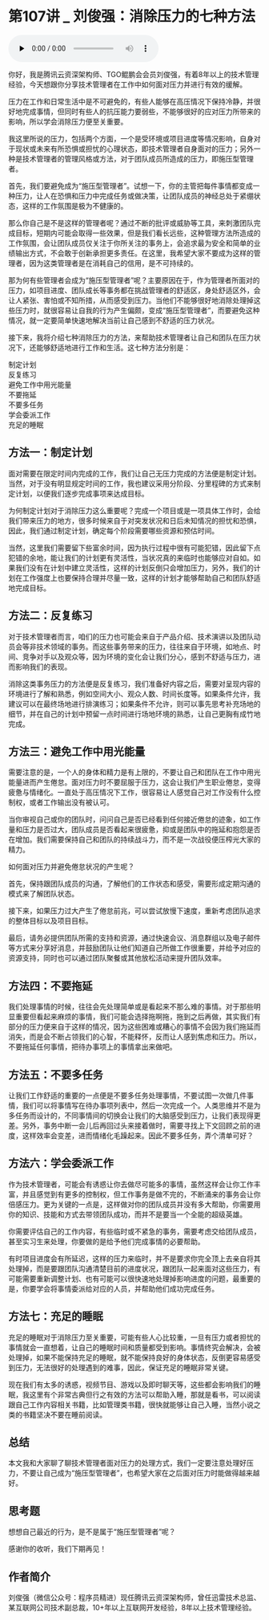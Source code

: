 # 第107讲 _ 刘俊强：消除压力的七种方法

<audio id="audio" title="第107讲 | 刘俊强：消除压力的七种方法" controls="" preload="none"><source id="mp3" src="https://static001.geekbang.org/resource/audio/7d/f0/7df4824a1c3846599869be4652847cf0.mp3"></audio>

你好，我是腾讯云资深架构师、TGO鲲鹏会会员刘俊强，有着8年以上的技术管理经验，今天想跟你分享技术管理者在工作中如何面对压力并进行有效的缓解。

压力在工作和日常生活中是不可避免的，有些人能够在高压情况下保持冷静，并很好地完成事情，但同时有些人的抗压能力要弱些，不能够很好的应对压力所带来的影响，所以学会消除压力便至关重要。

我这里所说的压力，包括两个方面，一个是受环境或项目进度等情况影响，自身对于现状或未来有所恐惧或担忧的心理状态，即技术管理者自身面对的压力；另外一种是技术管理者的管理风格或方法，对于团队成员所造成的压力，即施压型管理者。

首先，我们要避免成为“施压型管理者”。试想一下，你的主管把每件事情都变成一种压力，让人在恐惧和压力中完成任务或做决策，让团队成员的神经总处于紧绷状态，这样的工作氛围是极为不健康的。

那么你自己是不是这样的管理者呢？通过不断的批评或威胁等工具，来刺激团队完成目标，短期内可能会取得一些效果，但是我们看长远些，这种管理方法所造成的工作氛围，会让团队成员仅关注于你所关注的事务上，会追求最为安全和简单的业绩输出方式，不会敢于创新承担更多责任。在这里，我希望大家不要成为这样的管理者，因为这类管理者是在消耗自己的信用，是不可持续的。

那为何有些管理者会成为“施压型管理者”呢？主要原因在于，作为管理者所面对的压力，如项目进度、团队成长等事务都在挑战管理者的舒适区，身处舒适区外，会让人紧张、害怕或不知所措，从而感受到压力。当他们不能够很好地消除处理掉这些压力时，就很容易让自我的行为产生偏颇，变成“施压型管理者”，而要避免这种情况，就一定要简单快速地解决当前让自己感到不舒适的压力状况。

接下来，我将介绍七种消除压力的方法，来帮助技术管理者让自己和团队在压力状况下，还能够舒适地进行工作和生活。这七种方法分别是：

制定计划<br>
反复练习<br>
避免工作中用光能量<br>
不要拖延<br>
不要多任务<br>
学会委派工作<br>
充足的睡眠

## 方法一：制定计划

面对需要在限定时间内完成的工作，我们让自己无压力完成的方法便是制定计划。当然，对于没有明显规定时间的工作，我也建议采用分阶段、分里程碑的方式来制定计划，以便我们逐步完成事项来达成目标。

为何制定计划对于消除压力这么重要呢？完成一个项目或是一项具体工作时，会给我们带来压力的地方，很多时候来自于对突发状况和日后未知情况的担忧和恐惧，因此，我们通过制定计划，确定每个阶段需要哪些资源和预估时间。

当然，这里我们需要留下些富余时间，因为执行过程中很有可能犯错，因此留下点犯错的余地，能让我们的计划更有灵活性，当状况真的来临时也能够应对自如。如果我们没有在计划中建立灵活性，这样的计划反倒只会增加压力，另外，我们的计划在工作强度上也要保持合理并尽量一致，这样的计划才能够帮助自己和团队舒适地完成目标。

## 方法二：反复练习

对于技术管理者而言，咱们的压力也可能会来自于产品介绍、技术演讲以及团队动员会等非技术领域的事务。而这些事务带来的压力，往往来自于环境，如地点、时间、竞争对手以及观众等，因为环境的变化会让我们分心，感到不舒适与压力，进而影响我们的表现。

消除这类事务压力的方法便是反复练习，我们准备好内容之后，需要对呈现内容的环境进行了解和熟悉，例如空间大小、观众人数、时间长度等。如果条件允许，我建议可以在最终场地进行排演练习；如果条件不允许，则可以事先思考补充场地的细节，并在自己的计划中预留一点时间进行场地环境的熟悉，让自己更胸有成竹地完成。

## 方法三：避免工作中用光能量

需要注意的是，一个人的身体和精力是有上限的，不要让自己和团队在工作中用光能量进而产生倦怠。面对压力时不要屈服于压力，这会让我们产生职业倦怠，变得疲惫与情绪化。一直处于高压情况下工作，很容易让人感觉自己对工作没有什么控制权，或者工作输出没有被认可。

当你审视自己或你的团队时，问问自己是否已经看到任何接近倦怠的迹象，如工作量和压力是否过大，团队成员是否看起来很疲惫，抑或是团队中的拖延和抱怨是否在增加。我们需要保持自己和团队的持续战斗力，而不是一次战役便压榨光大家的精力。

如何面对压力并避免倦怠状况的产生呢？

首先，保持跟团队成员的沟通，了解他们的工作状态和感受，需要形成定期沟通的模式来了解团队状态。

接下来，如果压力过大产生了倦怠前兆，可以尝试放慢下速度，重新考虑团队追求的整体目标以及项目目标。

最后，请务必提供团队所需的支持和资源，通过快速会议、消息群组以及电子邮件等方式来分享好消息，并鼓励团队让他们知道自己所做工作很重要，并给予对应的资源支持，同时也可以通过团队聚餐或其他放松活动来提升团队效率。

## 方法四：不要拖延

我们处理事情的时候，往往会先处理简单或是看起来不那么难的事情。对于那些明显重要但看起来麻烦的事情，我们可能会选择拖啊拖，拖到之后再做，其实我们有部分的压力便来自于这样的情况，因为这些困难或糟心的事情不会因为我们拖延而消失，而是会不断占领我们的心智，不能释怀，反而让人感到焦虑和压力。所以，不要拖延任何事情，把待办事项上的事情拿出来做吧。

## 方法五：不要多任务

让我们工作舒适的重要的一点便是不要多任务处理事情，不要试图一次做几件事情，我们可以将事情写在待办事项列表中，然后一次完成一个。人类思维并不是为多任务而设计的，不同事情间的切换会让我们的大脑感受到压力，让我们表现得更差。另外，事务中断一会儿后再回过头来接着做时，需要寻找上下文回顾之前的进度，这样效率会变差，进而情绪化毛躁起来。因此不要多任务，弄个清单可好？

## 方法六：学会委派工作

作为技术管理者，可能会有诱惑让你去做尽可能多的事情，虽然这样会让你工作丰富，并且感觉到有更多的控制权，但工作事务是做不完的，不断涌来的事务会让你倍感压力。更为关键的一点是，这样做对你的团队成员并没有多大帮助，你需要用你的知识、技能和方式去带领团队成功，而并不是要当一个全能的超级英雄。

你需要评估自己的工作内容，有些临时或不紧急的事务，需要考虑交给团队成员，甚至实习生来处理，你要做的是给予他们完成事情的必要帮助。

有时项目进度会有所延迟，这样的压力来临时，并不是要求你完全顶上去亲自将其处理掉，而是要跟团队沟通清楚目前的进度状况，跟团队一起来面对这些压力，有可能需要重新调整计划、也有可能可以很快速地处理掉影响进度的问题，最重要的是，你要学会将事情委派给对应的人员，并帮助他们成功完成任务。

## 方法七：充足的睡眠

充足的睡眠对于消除压力至关重要，可能有些人心比较重，一旦有压力或者担忧的事情就会一直想着，让自己的睡眠时间和质量都受到影响。事情终究会解决，会被处理掉，如果不能保持充足的睡眠，就不能保持良好的身体状态，反倒更容易感受到压力，无法很好的处理遇到的难事，因此，保证充足的睡眠非常关键。

现在我们有太多的诱惑，视频节目、游戏以及即时聊天等，这些都会影响我们的睡眠，我这里有个非常古典但行之有效的方法可以帮助入睡，那就是看书，可以阅读跟自己工作内容相关书籍，比如管理类书籍，很快就能够让自己入睡，当然小说之类的书籍坚决不要在睡前阅读。

## 总结

本文我和大家聊了聊技术管理者面对压力的处理方式，我们一定要注意处理好压力，不要让自己成为“施压型管理者”，也希望大家在之后面对压力时能做得越来越好。

## 思考题

想想自己最近的行为，是不是属于“施压型管理者”呢？

感谢你的收听，我们下期再见！

## 作者简介

刘俊强（微信公众号：程序员精进）现任腾讯云资深架构师，曾任迅雷技术总监、某互联网公司技术副总裁，10+年以上互联网开发经验，8年以上技术管理经验。


